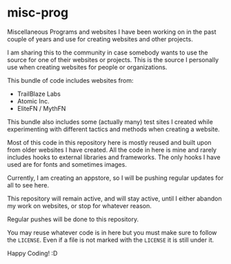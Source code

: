 # misc-prog
Miscellaneous Programs and websites I have been working on in the past couple of years and use for creating websites and other projects.

I am sharing this to the community in case somebody wants to use the source for one of their websites or projects.
This is the source I personally use when creating websites for people or organizations.

This bundle of code includes websites from:

- TrailBlaze Labs
- Atomic Inc.
- EliteFN / MythFN

This bundle also includes some (actually many) test sites I created while experimenting with different tactics and methods when creating a website.

Most of this code in this repository here is mostly reused and built upon from older websites I have created.
All the code in here is mine and rarely includes hooks to external libraries and frameworks. The only hooks I have used are for fonts and sometimes images.

Currently, I am creating an appstore, so I will be pushing regular updates for all to see here.

This repository will remain active, and will stay active, until I either abandon my work on websites, or stop for whatever reason.

Regular pushes will be done to this repository.

You may reuse whatever code is in here but you must make sure to follow the `LICENSE`. 
Even if a file is not marked with the `LICENSE` it is still under it.

Happy Coding! :D
